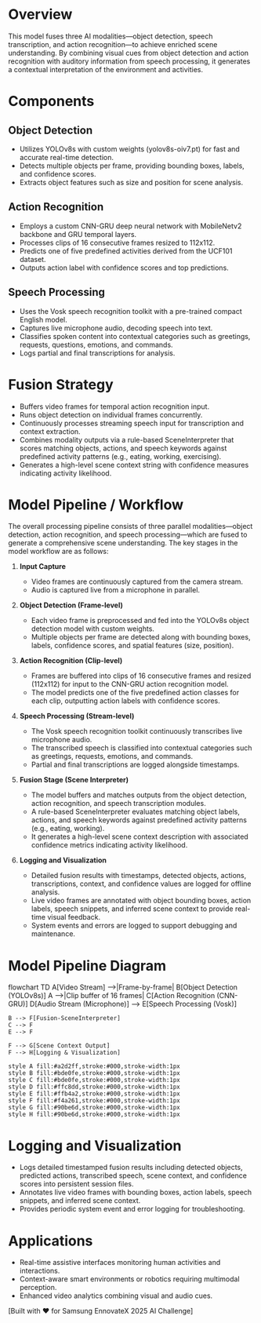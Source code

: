 # Overview
This model fuses three AI modalities—object detection, speech transcription, and action recognition—to achieve enriched scene understanding. By combining visual cues from object detection and action recognition with auditory information from speech processing, it generates a contextual interpretation of the environment and activities.

# Components

## Object Detection
- Utilizes YOLOv8s with custom weights (yolov8s-oiv7.pt) for fast and accurate real-time detection.  
- Detects multiple objects per frame, providing bounding boxes, labels, and confidence scores.  
- Extracts object features such as size and position for scene analysis.

## Action Recognition
- Employs a custom CNN-GRU deep neural network with MobileNetv2 backbone and GRU temporal layers.  
- Processes clips of 16 consecutive frames resized to 112x112.  
- Predicts one of five predefined activities derived from the UCF101 dataset.  
- Outputs action label with confidence scores and top predictions.

## Speech Processing
- Uses the Vosk speech recognition toolkit with a pre-trained compact English model.  
- Captures live microphone audio, decoding speech into text.  
- Classifies spoken content into contextual categories such as greetings, requests, questions, emotions, and commands.  
- Logs partial and final transcriptions for analysis.

# Fusion Strategy
- Buffers video frames for temporal action recognition input.  
- Runs object detection on individual frames concurrently.  
- Continuously processes streaming speech input for transcription and context extraction.  
- Combines modality outputs via a rule-based SceneInterpreter that scores matching objects, actions, and speech keywords against predefined activity patterns (e.g., eating, working, exercising).  
- Generates a high-level scene context string with confidence measures indicating activity likelihood.

# Model Pipeline / Workflow

The overall processing pipeline consists of three parallel modalities—object detection, action recognition, and speech processing—which are fused to generate a comprehensive scene understanding. The key stages in the model workflow are as follows:

1. **Input Capture**  
   - Video frames are continuously captured from the camera stream.  
   - Audio is captured live from a microphone in parallel.

2. **Object Detection (Frame-level)**  
   - Each video frame is preprocessed and fed into the YOLOv8s object detection model with custom weights.  
   - Multiple objects per frame are detected along with bounding boxes, labels, confidence scores, and spatial features (size, position).

3. **Action Recognition (Clip-level)**  
   - Frames are buffered into clips of 16 consecutive frames and resized (112x112) for input to the CNN-GRU action recognition model.  
   - The model predicts one of the five predefined action classes for each clip, outputting action labels with confidence scores.

4. **Speech Processing (Stream-level)**  
   - The Vosk speech recognition toolkit continuously transcribes live microphone audio.  
   - The transcribed speech is classified into contextual categories such as greetings, requests, emotions, and commands.  
   - Partial and final transcriptions are logged alongside timestamps.

5. **Fusion Stage (Scene Interpreter)**  
   - The model buffers and matches outputs from the object detection, action recognition, and speech transcription modules.  
   - A rule-based SceneInterpreter evaluates matching object labels, actions, and speech keywords against predefined activity patterns (e.g., eating, working).  
   - It generates a high-level scene context description with associated confidence metrics indicating activity likelihood.

6. **Logging and Visualization**  
   - Detailed fusion results with timestamps, detected objects, actions, transcriptions, context, and confidence values are logged for offline analysis.  
   - Live video frames are annotated with object bounding boxes, action labels, speech snippets, and inferred scene context to provide real-time visual feedback.  
   - System events and errors are logged to support debugging and maintenance.

# Model Pipeline Diagram

flowchart TD
    A[Video Stream] -->|Frame-by-frame| B[Object Detection (YOLOv8s)]
    A -->|Clip buffer of 16 frames| C[Action Recognition (CNN-GRU)]
    D[Audio Stream (Microphone)] --> E[Speech Processing (Vosk)]

    B --> F[Fusion-SceneInterpreter]
    C --> F
    E --> F

    F --> G[Scene Context Output]
    F --> H[Logging & Visualization]

    style A fill:#a2d2ff,stroke:#000,stroke-width:1px
    style B fill:#bde0fe,stroke:#000,stroke-width:1px
    style C fill:#bde0fe,stroke:#000,stroke-width:1px
    style D fill:#ffc8dd,stroke:#000,stroke-width:1px
    style E fill:#ffb4a2,stroke:#000,stroke-width:1px
    style F fill:#f4a261,stroke:#000,stroke-width:1px
    style G fill:#90be6d,stroke:#000,stroke-width:1px
    style H fill:#90be6d,stroke:#000,stroke-width:1px



# Logging and Visualization
- Logs detailed timestamped fusion results including detected objects, predicted actions, transcribed speech, scene context, and confidence scores into persistent session files.  
- Annotates live video frames with bounding boxes, action labels, speech snippets, and inferred scene context.  
- Provides periodic system event and error logging for troubleshooting.

# Applications
- Real-time assistive interfaces monitoring human activities and interactions.  
- Context-aware smart environments or robotics requiring multimodal perception.  
- Enhanced video analytics combining visual and audio cues.

[Built with ❤ for Samsung EnnovateX 2025 AI Challenge]

